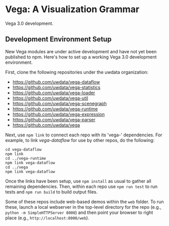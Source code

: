 # Vega: A Visualization Grammar

Vega 3.0 development.

## Development Environment Setup

New Vega modules are under active development and have not yet been published to npm. Here's how to set up a working Vega 3.0 development environment.

First, clone the following repositories under the uwdata organization:

* https://github.com/uwdata/vega-dataflow
* https://github.com/uwdata/vega-statistics
* https://github.com/uwdata/vega-loader
* https://github.com/uwdata/vega-util
* https://github.com/uwdata/vega-scenegraph
* https://github.com/uwdata/vega-runtime
* https://github.com/uwdata/vega-expression
* https://github.com/uwdata/vega-parser
* https://github.com/uwdata/vega

Next, use `npm link` to connect each repo with its 'vega-' dependencies. For example, to link _vega-dataflow_ for use by other repos, do the following:

```
cd vega-dataflow
npm link
cd ../vega-runtime
npm link vega-dataflow
cd ../vega
npm link vega-dataflow
```

Once the links have been setup, use `npm install` as usual to gather all remaining dependencies. Then, within each repo use `npm run test` to run tests and `npm run build` to build output files.

Some of these repos include web-based demos within the `web` folder. To run these, launch a local webserver in the top-level directory for the repo (e.g., `python -m SimpleHTTPServer 8000`) and then point your browser to right place (e.g., `http://localhost:8000/web`).
